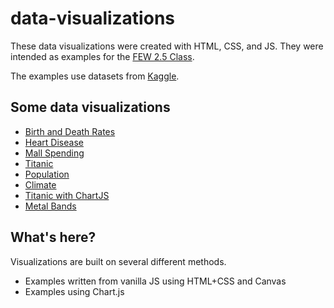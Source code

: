 # data-visualizations

These data visualizations were created with HTML, CSS, and JS. They were intended as examples for the [FEW 2.5 Class](https://github.com/Make-School-Courses/FEW-2.5-Data-Visualization-and-Web-Graphics). 

The examples use datasets from [Kaggle](https://www.kaggle.com).

## Some data visualizations

- [Birth and Death Rates](https://soggybag.github.io/data-visualizations/birth-death-rates/index.html)
- [Heart Disease](https://soggybag.github.io/data-visualizations/heart-disease/index.html)
- [Mall Spending](https://soggybag.github.io/data-visualizations/mall-spending/index.html)
- [Titanic](https://soggybag.github.io/data-visualizations/titanic/index.html)
- [Population](https://soggybag.github.io/data-visualizations/population/index.html)
- [Climate](https://soggybag.github.io/data-visualizations/climate/index.html)
- [Titanic with ChartJS](https://soggybag.github.io/data-visualizations/chartjs/index.html)
- [Metal Bands](https://soggybag.github.io/data-visualizations/metal-bands/index.html)

## What's here? 

Visualizations are built on several different methods. 

- Examples written from vanilla JS using HTML+CSS and Canvas
- Examples using Chart.js
